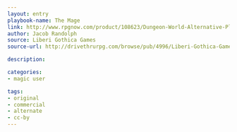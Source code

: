 ```yaml
---
layout: entry
playbook-name: The Mage
link: http://www.rpgnow.com/product/108623/Dungeon-World-Alternative-Playbooks
author: Jacob Randolph
source: Liberi Gothica Games
source-url: http://drivethrurpg.com/browse/pub/4996/Liberi-Gothica-Games

description:

categories:
- magic user

tags:
- original
- commercial
- alternate
- cc-by
---
```

